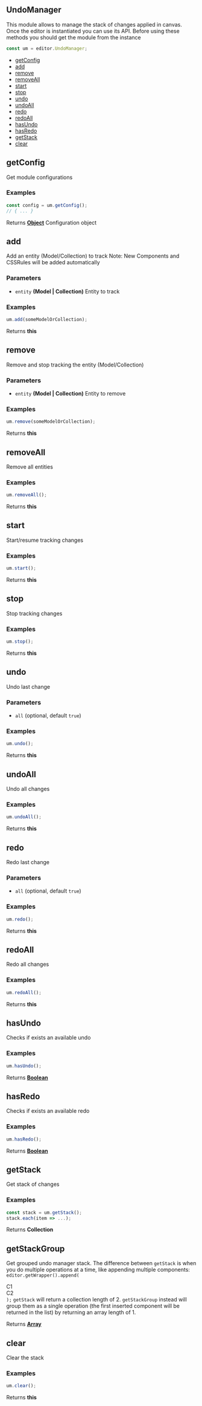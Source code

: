 <!-- Generated by documentation.js. Update this documentation by updating the source code. -->

## UndoManager

This module allows to manage the stack of changes applied in canvas.
Once the editor is instantiated you can use its API. Before using these methods you should get the module from the instance

```js
const um = editor.UndoManager;
```

-   [getConfig][1]
-   [add][2]
-   [remove][3]
-   [removeAll][4]
-   [start][5]
-   [stop][6]
-   [undo][7]
-   [undoAll][8]
-   [redo][9]
-   [redoAll][10]
-   [hasUndo][11]
-   [hasRedo][12]
-   [getStack][13]
-   [clear][14]

## getConfig

Get module configurations

### Examples

```javascript
const config = um.getConfig();
// { ... }
```

Returns **[Object][15]** Configuration object

## add

Add an entity (Model/Collection) to track
Note: New Components and CSSRules will be added automatically

### Parameters

-   `entity` **(Model | Collection)** Entity to track

### Examples

```javascript
um.add(someModelOrCollection);
```

Returns **this** 

## remove

Remove and stop tracking the entity (Model/Collection)

### Parameters

-   `entity` **(Model | Collection)** Entity to remove

### Examples

```javascript
um.remove(someModelOrCollection);
```

Returns **this** 

## removeAll

Remove all entities

### Examples

```javascript
um.removeAll();
```

Returns **this** 

## start

Start/resume tracking changes

### Examples

```javascript
um.start();
```

Returns **this** 

## stop

Stop tracking changes

### Examples

```javascript
um.stop();
```

Returns **this** 

## undo

Undo last change

### Parameters

-   `all`   (optional, default `true`)

### Examples

```javascript
um.undo();
```

Returns **this** 

## undoAll

Undo all changes

### Examples

```javascript
um.undoAll();
```

Returns **this** 

## redo

Redo last change

### Parameters

-   `all`   (optional, default `true`)

### Examples

```javascript
um.redo();
```

Returns **this** 

## redoAll

Redo all changes

### Examples

```javascript
um.redoAll();
```

Returns **this** 

## hasUndo

Checks if exists an available undo

### Examples

```javascript
um.hasUndo();
```

Returns **[Boolean][16]** 

## hasRedo

Checks if exists an available redo

### Examples

```javascript
um.hasRedo();
```

Returns **[Boolean][16]** 

## getStack

Get stack of changes

### Examples

```javascript
const stack = um.getStack();
stack.each(item => ...);
```

Returns **Collection** 

## getStackGroup

Get grouped undo manager stack.
The difference between `getStack` is when you do multiple operations at a time,
like appending multiple components:
`editor.getWrapper().append(`<div>C1</div><div>C2</div>`);`
`getStack` will return a collection length of 2.
 `getStackGroup` instead will group them as a single operation (the first
inserted component will be returned in the list) by returning an array length of 1.

Returns **[Array][17]** 

## clear

Clear the stack

### Examples

```javascript
um.clear();
```

Returns **this** 

[1]: #getconfig

[2]: #add

[3]: #remove

[4]: #removeall

[5]: #start

[6]: #stop

[7]: #undo

[8]: #undoall

[9]: #redo

[10]: #redoall

[11]: #hasundo

[12]: #hasredo

[13]: #getstack

[14]: #clear

[15]: https://developer.mozilla.org/docs/Web/JavaScript/Reference/Global_Objects/Object

[16]: https://developer.mozilla.org/docs/Web/JavaScript/Reference/Global_Objects/Boolean

[17]: https://developer.mozilla.org/docs/Web/JavaScript/Reference/Global_Objects/Array

